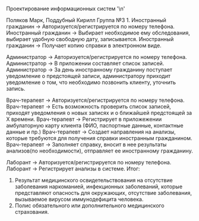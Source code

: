 Проектирование информационных систем '\n'

Поляков Марк, Поддубный Кирилл
Группа №3
1. 
  Иностранный гражданин -> Авторизуется/регистрируется по номеру телефона.
  Иностранный гражданин -> Выбирает необходимое ему обследования, выбирает удобную свободную дату, записывается. 
  Иностранный гражданин -> Получает копию справки в электронном виде.
  
  Администратор -> Авторизуется/регистрируется по номеру телефона.
  Администратор -> В приложении составляет список записей.
  Администратор -> За день иностранному гражданину поступает уведомление о предстоящей записи, администратору приходит уведомление о том, что необходимо позвонить клиенту, уточнить запись.
  
  Врач-терапевт -> Авторизуется/регистрируется по номеру телефона.
  Врач-терапевт -> Есть возможность проверить список записей, приходят уведомления о новых записях и о ближайшей предстоящей за Х времени.
  Врач-терапевт -> Регистрирует в приложежении амбулаторную карту клиента (ФИО, паспортные данные, контактные данные и пр.)
  Врач-терапевт -> Создает направления на анализы, которые требуются для получения справки иностранным гражданином.
  Врач-терапевт -> Заполняет справку, вносит в нее результаты анализов(по необходимости), отправляет ее иностранному гражданину.

  Лаборант -> Авторизуется/регистрируется по номеру телефона.
  Лаборант -> Регистрирует анализы в системе.
Итог: 
  1) Результат медицинского освидетельствования на отсутствие заболевания наркоманией, инфекционных заболеваний, которые представляют опасность для окружающих, отсутствие заболевания, вызываемое вирусом иммунодефицита человека.
  2) Полис обязательного или дополнительного медицинского страхования.

